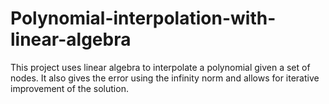 # Polynomial-interpolation-with-linear-algebra
This project uses linear algebra to interpolate a polynomial given a set of nodes. It also gives the error using the infinity norm and allows for iterative improvement of the solution.
